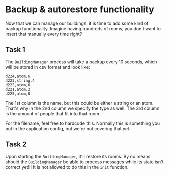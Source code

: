 # Backup & autorestore functionality

Now that we can manage our buildings, it is time to add some kind of backup functionality. Imagine having hundreds of rooms, you don't want to insert that manually every time right?

## Task 1

The `BuildingManager` process will take a backup every 10 seconds, which will be stored in csv format and look like:

```csv
d224,atom,6
d223,string,4
d222,atom,6
d221,atom,2
d225,atom,8
```

The 1st column is the name, but this could be either a string or an atom. That's why in the 2nd column we specify the type as well. The 3rd column is the amount of people that fit into that room.

For the filename, feel free to hardcode this. Normally this is something you put in the application config, but we're not covering that yet.

## Task 2

Upon starting the `BuildingManager`, it'll restore its rooms. By no means should the `BuildingManager` be able to process messages while its state isn't correct yet!!! It is not allowed to do this in the `init` function.
